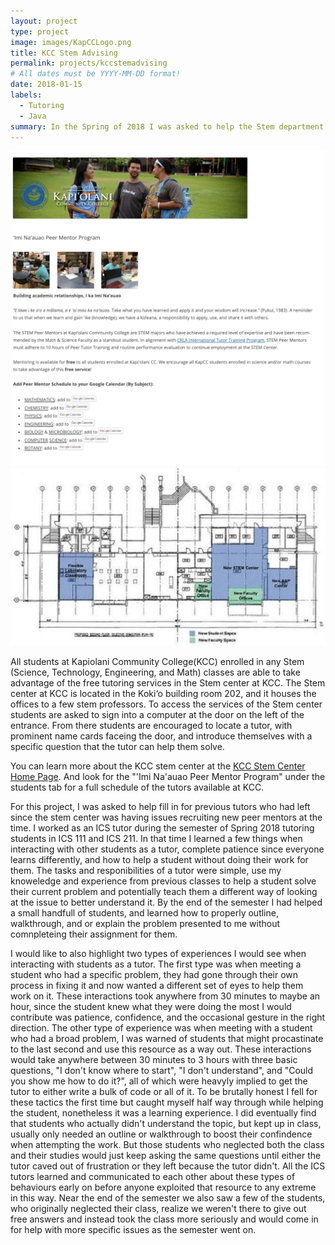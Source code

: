 ```yaml
---
layout: project
type: project
image: images/KapCCLogo.png
title: KCC Stem Advising
permalink: projects/kccstemadvising
# All dates must be YYYY-MM-DD format!
date: 2018-01-15
labels:
  - Tutoring
  - Java
summary: In the Spring of 2018 I was asked to help the Stem department at Kapiolani Community College(KCC) to increase the number of available tutors for Computer Science. 
---
```


<img class="ui image" src="../images/KCCStemCite.png">
<img class="ui medium right floated rounded image" src="../images/StemCenterLayout.jpg">

All students at Kapiolani Community College(KCC) enrolled in any Stem (Science, Technology, Engineering, and Math) classes are able to take advantage of the free tutoring services in the Stem center at KCC. The Stem center at KCC is located in the Koki‘o building room 202, and it houses the offices to a few stem professors. To access the services of the Stem center students are asked to sign into a computer at the door on the left of the entrance. From there students are encouraged to locate a tutor, with prominent name cards faceing the door, and introduce themselves with a specific question that the tutor can help them solve. 

You can learn more about the KCC stem center at the [KCC Stem Center Home Page](http://stem.kapiolani.hawaii.edu/the-stem-center/). And look for the "'Imi Na'auao Peer Mentor Program" under the students tab for a full schedule of the tutors available at KCC.

For this project, I was asked to help fill in for previous tutors who had left since the stem center was having issues recruiting new peer mentors at the time. I worked as an ICS tutor during the semester of Spring 2018 tutoring students in ICS 111 and ICS 211. In that time I learned a few things when interacting with other students as a tutor, complete patience since everyone learns differently, and how to help a student without doing their work for them. The tasks and responibilities of a tutor were simple, use my knoweledge and experience from previous classes to help a student solve their current problem and potentially teach them a different way of looking at the issue to better understand it. By the end of the semester I had helped a small handfull of students, and learned how to properly outline, walkthrough, and or explain the problem presented to me without comnpleteing their assignment for them.

I would like to also highlight two types of experiences I would see when interacting with students as a tutor. The first type was when meeting a student who had a specific problem, they had gone through their own process in fixing it and now wanted a different set of eyes to help them work on it. These interactions took anywhere from 30 minutes to maybe an hour, since the student knew what they were doing the most I would contribute was patience, confidence, and the occasional gesture in the right direction. The other type of experience was when meeting with a student who had a broad problem, I was warned of students that might procastinate to the last second and use this resource as a way out. These interactions would take anywhere between 30 minutes to 3 hours with three basic questions, "I don't know where to start", "I don't understand", and "Could you show me how to do it?", all of which were heavyly implied to get the tutor to either write a bulk of code or all of it. To be brutally honest I fell for these tactics the first time but caught myself half way through while helping the student, nonetheless it was a learning experience. I did eventually find that students who actually didn't understand the topic, but kept up in class, usually only needed an outline or walkthrough to boost their confindence when attempting the work. But those students who neglected both the class and their studies would just keep asking the same questions until either the tutor caved out of frustration or they left because the tutor didn't. All the ICS tutors learned and communicated to each other about these types of behaviours early on before anyone exploited that resource to any extreme in this way. Near the end of the semester we also saw a few of the students, who originally neglected their class, realize we weren't there to give out free answers and instead took the class more seriously and would come in for help with more specific issues as the semester went on. 

